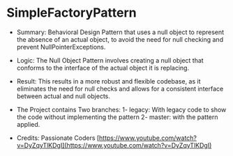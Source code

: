 # SimpleFactoryPattern

- Summary: Behavioral Design Pattern that uses a null object to represent the absence of an actual object, to avoid the need for null checking and prevent NullPointerExceptions.

- Logic: The Null Object Pattern involves creating a null object that conforms to the interface of the actual object it is replacing.

- Result: This results in a more robust and flexible codebase, as it eliminates the need for null checks and allows for a consistent interface between actual and null objects.

- The Project contains Two branches: 1- legacy: With legacy code to show the code without implementing the pattern 2- master: with the pattern applied.

- Credits: 
Passionate Coders
[https://www.youtube.com/watch?v=DyZqyTlKDgI](https://www.youtube.com/watch?v=DyZqyTlKDgI)
